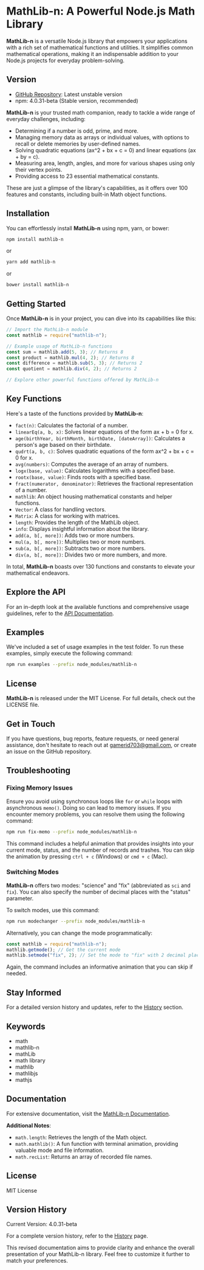 # MathLib-n: A Powerful Node.js Math Library

**MathLib-n** is a versatile Node.js library that empowers your applications with a rich set of mathematical functions and utilities. It simplifies common mathematical operations, making it an indispensable addition to your Node.js projects for everyday problem-solving.

## Version

- [GitHub Repository](https://github.com/marufHasan24/mathlib.git): Latest unstable version
- npm: 4.0.31-beta (Stable version, recommended)

**MathLib-n** is your trusted math companion, ready to tackle a wide range of everyday challenges, including:

- Determining if a number is odd, prime, and more.
- Managing memory data as arrays or individual values, with options to recall or delete memories by user-defined names.
- Solving quadratic equations (ax^2 + bx + c = 0) and linear equations (ax + by = c).
- Measuring area, length, angles, and more for various shapes using only their vertex points.
- Providing access to 23 essential mathematical constants.

These are just a glimpse of the library's capabilities, as it offers over 100 features and constants, including built-in Math object functions.

## Installation

You can effortlessly install **MathLib-n** using npm, yarn, or bower:

```bash
npm install mathlib-n
```

or

```bash
yarn add mathlib-n
```

or

```bash
bower install mathlib-n
```

## Getting Started

Once **MathLib-n** is in your project, you can dive into its capabilities like this:

```javascript
// Import the MathLib-n module
const mathlib = require("mathlib-n");

// Example usage of MathLib-n functions
const sum = mathlib.add(5, 3); // Returns 8
const product = mathlib.mul(4, 2); // Returns 8
const difference = mathlib.sub(5, 3); // Returns 2
const quotient = mathlib.div(4, 2); // Returns 2

// Explore other powerful functions offered by MathLib-n
```

## Key Functions

Here's a taste of the functions provided by **MathLib-n**:

- `fact(n)`: Calculates the factorial of a number.
- `linearEq(a, b, x)`: Solves linear equations of the form ax + b = 0 for x.
- `age(birthYear, birthMonth, birthDate, [dateArray])`: Calculates a person's age based on their birthdate.
- `qudrt(a, b, c)`: Solves quadratic equations of the form ax^2 + bx + c = 0 for x.
- `avg(numbers)`: Computes the average of an array of numbers.
- `logx(base, value)`: Calculates logarithms with a specified base.
- `rootx(base, value)`: Finds roots with a specified base.
- `fract(numerator, denominator)`: Retrieves the fractional representation of a number.
- `mathlib`: An object housing mathematical constants and helper functions.
- `Vector`: A class for handling vectors.
- `Matrix`: A class for working with matrices.
- `length`: Provides the length of the MathLib object.
- `info`: Displays insightful information about the library.
- `add(a, b[, more])`: Adds two or more numbers.
- `mul(a, b[, more])`: Multiplies two or more numbers.
- `sub(a, b[, more])`: Subtracts two or more numbers.
- `div(a, b[, more])`: Divides two or more numbers, and more.

In total, **MathLib-n** boasts over 130 functions and constants to elevate your mathematical endeavors.

## Explore the API

For an in-depth look at the available functions and comprehensive usage guidelines, refer to the [API Documentation](https://marufhasan24.github.io/mathlib_wiki/wiki.html).

## Examples

We've included a set of usage examples in the test folder. To run these examples, simply execute the following command:

```bash
npm run examples --prefix node_modules/mathlib-n
```

## License

**MathLib-n** is released under the MIT License. For full details, check out the LICENSE file.

## Get in Touch

If you have questions, bug reports, feature requests, or need general assistance, don't hesitate to reach out at <gamerid703@gmail.com>, or create an issue on the GitHub repository.

## Troubleshooting

### Fixing Memory Issues

Ensure you avoid using synchronous loops like `for` or `while` loops with asynchronous `memo()`. Doing so can lead to memory issues. If you encounter memory problems, you can resolve them using the following command:

```bash
npm run fix-memo --prefix node_modules/mathlib-n
```

This command includes a helpful animation that provides insights into your current mode, status, and the number of records and trashes. You can skip the animation by pressing `ctrl + c` (Windows) or `cmd + c` (Mac).

### Switching Modes

**MathLib-n** offers two modes: "science" and "fix" (abbreviated as `sci` and `fix`). You can also specify the number of decimal places with the "status" parameter.

To switch modes, use this command:

```bash
npm run modechanger --prefix node_modules/mathlib-n
```

Alternatively, you can change the mode programmatically:

```javascript
const mathlib = require("mathlib-n");
mathlib.getmode(); // Get the current mode
mathlib.setmode("fix", 2); // Set the mode to "fix" with 2 decimal places
```

Again, the command includes an informative animation that you can skip if needed.

## Stay Informed

For a detailed version history and updates, refer to the [History](https://marufhasan24.github.io/mathlib_wiki2/index.html#changeLog) section.

## Keywords

- math
- mathlib-n
- mathLib
- math library
- mathlib
- mathlibjs
- mathjs

## Documentation

For extensive documentation, visit the [MathLib-n Documentation](https://marufhasan24.github.io/mathlib_wiki2/wiki.html).

**Additional Notes**:

- `math.length`: Retrieves the length of the Math object.
- `math.mathlib()`: A fun function with terminal animation, providing valuable mode and file information.
- `math.recList`: Returns an array of recorded file names.

## License

MIT License

## Version History

Current Version: 4.0.31-beta

For a complete version history, refer to the [History](https://marufhasan24.github.io/mathlib_wiki/history.html) page.

This revised documentation aims to provide clarity and enhance the overall presentation of your MathLib-n library. Feel free to customize it further to match your preferences.
